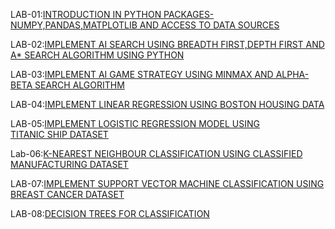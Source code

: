 LAB-01:[INTRODUCTION IN PYTHON PACKAGES-NUMPY,PANDAS,MATPLOTLIB AND ACCESS TO DATA SOURCES](https://github.com/faiza-03/AIML-_LAB/blob/main/lab_01.ipynb)

LAB-02:[IMPLEMENT AI SEARCH USING BREADTH FIRST,DEPTH FIRST AND A* SEARCH ALGORITHM USING PYTHON](https://github.com/faiza-03/AIML-_LAB/blob/main/lab_02.ipynb)

LAB-03:[IMPLEMENT AI GAME STRATEGY USING MINMAX AND ALPHA-BETA SEARCH ALGORITHM](https://github.com/faiza-03/AIML-_LAB/blob/main/lab_03.ipynb)

LAB-04:[IMPLEMENT LINEAR REGRESSION USING BOSTON HOUSING DATA](https://github.com/faiza-03/AIML-_LAB/blob/main/lab_04.ipynb)

LAB-05:[IMPLEMENT LOGISTIC REGRESSION MODEL USING TITANIC SHIP DATASET](https://github.com/faiza-03/AIML-_LAB/blob/main/lab_05.ipynb)

Lab-06:[K-NEAREST NEIGHBOUR CLASSIFICATION USING CLASSIFIED MANUFACTURING DATASET](https://github.com/faiza-03/AIML-_LAB/blob/main/lab_06.ipynb)

LAB-07:[IMPLEMENT SUPPORT VECTOR MACHINE CLASSIFICATION USING BREAST CANCER DATASET](https://github.com/faiza-03/AIML-_LAB/blob/main/lab_07.ipynb)

LAB-08:[DECISION TREES FOR CLASSIFICATION](https://github.com/faiza-03/AIML-_LAB/blob/main/lab_08.ipynb)

